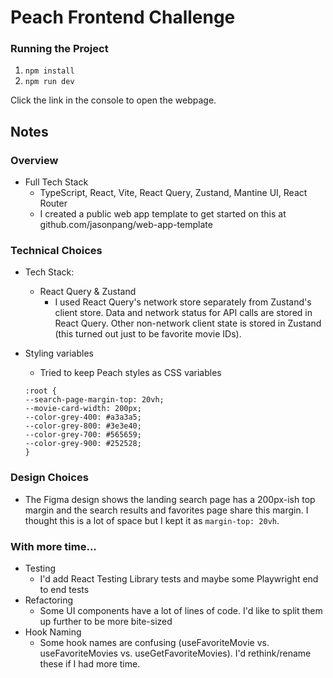 # Peach Frontend Challenge

### Running the Project

1. `npm install`
2. `npm run dev`

Click the link in the console to open the webpage.

## Notes

### Overview

- Full Tech Stack
  - TypeScript, React, Vite, React Query, Zustand, Mantine UI, React Router
  - I created a public web app template to get started on this at github.com/jasonpang/web-app-template

### Technical Choices

- Tech Stack:
  - React Query & Zustand
    - I used React Query's network store separately from Zustand's client store. Data and network status for API calls are stored in React Query. Other non-network client state is stored in Zustand (this turned out just to be favorite movie IDs).
- Styling variables

  - Tried to keep Peach styles as CSS variables

  ```
  :root {
  --search-page-margin-top: 20vh;
  --movie-card-width: 200px;
  --color-grey-400: #a3a3a5;
  --color-grey-800: #3e3e40;
  --color-grey-700: #565659;
  --color-grey-900: #252528;
  }
  ```

### Design Choices

- The Figma design shows the landing search page has a 200px-ish top margin and the search results and favorites page share this margin. I thought this is a lot of space but I kept it as `margin-top: 20vh`.

### With more time...

- Testing
  - I'd add React Testing Library tests and maybe some Playwright end to end tests
- Refactoring
  - Some UI components have a lot of lines of code. I'd like to split them up further to be more bite-sized
- Hook Naming
  - Some hook names are confusing (useFavoriteMovie vs. useFavoriteMovies vs. useGetFavoriteMovies). I'd rethink/rename these if I had more time.
